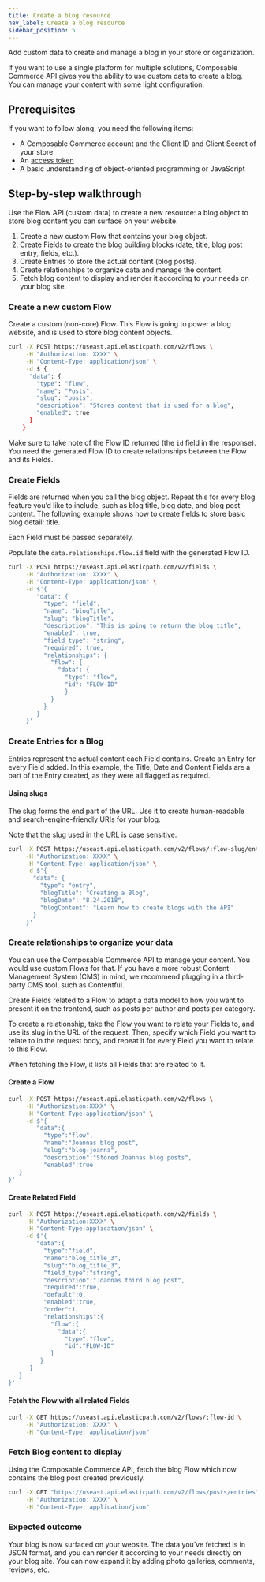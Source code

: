 ```yaml
---
title: Create a blog resource
nav_label: Create a blog resource
sidebar_position: 5
---
```


Add custom data to create and manage a blog in your store or organization.

If you want to use a single platform for multiple solutions, Composable Commerce API gives you the ability to use custom data to create a blog. You can manage your content with some light configuration.

## Prerequisites

If you want to follow along, you need the following items:

- A Composable Commerce account and the Client ID and Client Secret of your store
- An [access token](https://beta.elasticpath.dev/guides/Getting-Started/your-first-api-request#get-an-access-token)
- A basic understanding of object-oriented programming or JavaScript

## Step-by-step walkthrough

Use the Flow API (custom data) to create a new resource: a blog object to store blog content you can surface on your website.

1. Create a new custom Flow that contains your blog object.
2. Create Fields to create the blog building blocks (date, title, blog post entry, fields, etc.).
3. Create Entries to store the actual content (blog posts).
4. Create relationships to organize data and manage the content.
5. Fetch blog content to display and render it according to your needs on your blog site.

### Create a new custom Flow

Create a custom (non-core) Flow. This Flow is going to power a blog website, and is used to store blog content objects.

```sh
curl -X POST https://useast.api.elasticpath.com/v2/flows \
     -H "Authorization: XXXX" \
     -H "Content-Type: application/json" \
     -d $ {
      "data": {
        "type": "flow",
        "name": "Posts",
        "slug": "posts",
        "description": "Stores content that is used for a blog",
        "enabled": true
      }
    }
```

Make sure to take note of the Flow ID returned (the `id` field in the response). You need the generated Flow ID to create relationships between the Flow and its Fields.

### Create Fields

Fields are returned when you call the blog object. Repeat this for every blog feature youʼd like to include, such as blog title, blog date, and blog post content. The following example shows how to create fields to store basic blog detail: title.

Each Field must be passed separately.

Populate the `data.relationships.flow.id` field with the generated Flow ID.

```sh
curl -X POST https://useast.api.elasticpath.com/v2/fields \
     -H "Authorization: XXXX" \
     -H "Content-Type: application/json" \
     -d $'{
        "data": {
          "type": "field",
          "name": "blogTitle",
          "slug": "blogTitle",
          "description": "This is going to return the blog title",
          "enabled": true,
          "field_type": "string",
          "required": true,
          "relationships": {
            "flow": {
              "data": {
                "type": "flow",
                "id": "FLOW-ID"
                }
            }
          }
        }
     }'
```

### Create Entries for a Blog

Entries represent the actual content each Field contains. Create an Entry for every Field added. In this example, the Title, Date and Content Fields are a part of the Entry created, as they were all flagged as required.

#### Using slugs

The slug forms the end part of the URL. Use it to create human-readable and search-engine-friendly URIs for your blog.

Note that the slug used in the URL is case sensitive.

```sh
curl -X POST https://useast.api.elasticpath.com/v2/flows/:flow-slug/entries \
     -H "Authorization: XXXX" \
     -H "Content-Type: application/json" \
     -d $'{
       "data": {
         "type": "entry",
         "blogTitle": "Creating a Blog",
         "blogDate": "8.24.2018",
         "blogContent": "Learn how to create blogs with the API"
       }
     }'
```

### Create relationships to organize your data

You can use the Composable Commerce API to manage your content. You would use custom Flows for that. If you have a more robust Content Management System (CMS) in mind, we recommend plugging in a third-party CMS tool, such as Contentful.

Create Fields related to a Flow to adapt a data model to how you want to present it on the frontend, such as posts per author and posts per category.

To create a relationship, take the Flow you want to relate your Fields to, and use its slug in the URL of the request. Then, specify which Field you want to relate to in the request body, and repeat it for every Field you want to relate to this Flow.

When fetching the Flow, it lists all Fields that are related to it.

#### Create a Flow

```sh
curl -X POST https://useast.api.elasticpath.com/v2/flows \
     -H "Authorization:XXXX" \
     -H "Content-Type:application/json" \
     -d $'{
        "data":{
          "type":"flow",
          "name":"Joannas blog post",
          "slug":"blog-joanna",
          "description":"Stored Joannas blog posts",
          "enabled":true
   }
}'
```

#### Create Related Field

```sh
curl -X POST https://useast.api.elasticpath.com/v2/fields \
     -H "Authorization:XXXX" \
     -H "Content-Type:application/json" \
     -d $'{
        "data":{
          "type":"field",
          "name":"blog_title_3",
          "slug":"blog_title_3",
          "field_type":"string",
          "description":"Joannas third blog post",
          "required":true,
          "default":0,
          "enabled":true,
          "order":1,
          "relationships":{
            "flow":{
              "data":{
                "type":"flow",
                "id":"FLOW-ID"
            }
         }
      }
   }
}'
```

#### Fetch the Flow with all related Fields

```sh
curl -X GET https://useast.api.elasticpath.com/v2/flows/:flow-id \
     -H "Authorization: XXXX" \
     -H "Content-Type: application/json"
```

### Fetch Blog content to display

Using the Composable Commerce API, fetch the blog Flow which now contains the blog post created previously.

```sh
curl -X GET "https://useast.api.elasticpath.com/v2/flows/posts/entries" \
     -H "Authorization: XXXX" \
     -H "Content-Type: application/json"

```

### Expected outcome

Your blog is now surfaced on your website. The data youʼve fetched is in JSON format, and you can render it according to your needs directly on your blog site. You can now expand it by adding photo galleries, comments, reviews, etc.
